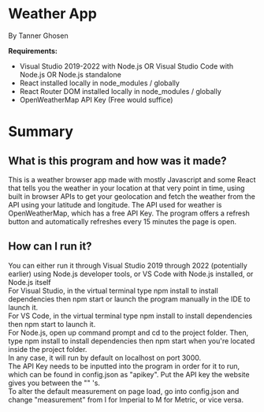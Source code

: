 # Weather App
By Tanner Ghosen

<b>Requirements:</b>
<ul>
<li>Visual Studio 2019-2022 with Node.js OR Visual Studio Code with Node.js OR Node.js standalone</li>
<li>React installed locally in node_modules / globally</li>
<li>React Router DOM installed locally in node_modules / globally</li>
<li>OpenWeatherMap API Key (Free would suffice)</li>
</ul>

# Summary
## What is this program and how was it made?
This is a weather browser app made with mostly Javascript and some React that tells you the weather in your location at that very point in time, using built in browser APIs to get your 
geolocation and fetch the weather from the API using your latitude and longitude. The API used for weather is OpenWeatherMap, which has a free API Key. The program
offers a refresh button and automatically refreshes every 15 minutes the page is open.

## How can I run it?
You can either run it through Visual Studio 2019 through 2022 (potentially earlier) using Node.js developer tools, or VS Code with Node.js installed, or Node.js itself<br>
For Visual Studio, in the virtual terminal type npm install to install dependencies then npm start or launch the program manually in the IDE to launch it.<br>
For VS Code, in the virtual terminal type npm install to install dependencies then npm start to launch it.<br>
For Node.js, open up command prompt and cd to the project folder. Then, type npm install to install dependencies then npm start when you're located inside the project folder.<br>
In any case, it will run by default on localhost on port 3000.<br>
The API Key needs to be inputted into the program in order for it to run, which can be found in config.json as "apikey". Put the API key 
the website gives you between the "" 's.<br>
To alter the default measurement on page load, go into config.json and change "measurement" from I for Imperial to M for Metric, or vice versa.
